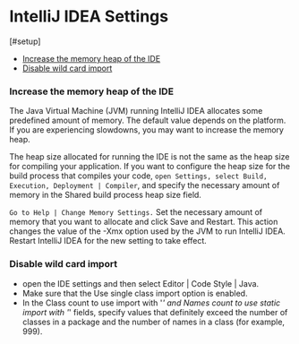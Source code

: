 # IntelliJ IDEA Settings

[#setup]

* [Increase the memory heap of the IDE](#increase-the-memory-heap-of-the-ide)
* [Disable wild card import](#disable-wild-card-import)

### Increase the memory heap of the IDE
The Java Virtual Machine (JVM) running IntelliJ IDEA allocates some predefined amount of memory. 
The default value depends on the platform. If you are experiencing slowdowns, you may want to increase the memory heap.

The heap size allocated for running the IDE is not the same as the heap size for compiling your application. 
If you want to configure the heap size for the build process 
that compiles your code, `open Settings, select Build, Execution, Deployment | Compiler`, 
and specify the necessary amount of memory in the Shared build process heap size field.

`Go to Help | Change Memory Settings.`
Set the necessary amount of memory that you want to allocate and click Save and Restart.
This action changes the value of the -Xmx option used by the JVM to run IntelliJ IDEA. 
Restart IntelliJ IDEA for the new setting to take effect.

### Disable wild card import
* open the IDE settings and then select Editor | Code Style | Java.
* Make sure that the Use single class import option is enabled.
* In the Class count to use import with '*' and Names count to use static import with '*' fields, 
specify values that definitely exceed the number of classes in a package and the number of names in a class 
(for example, 999).